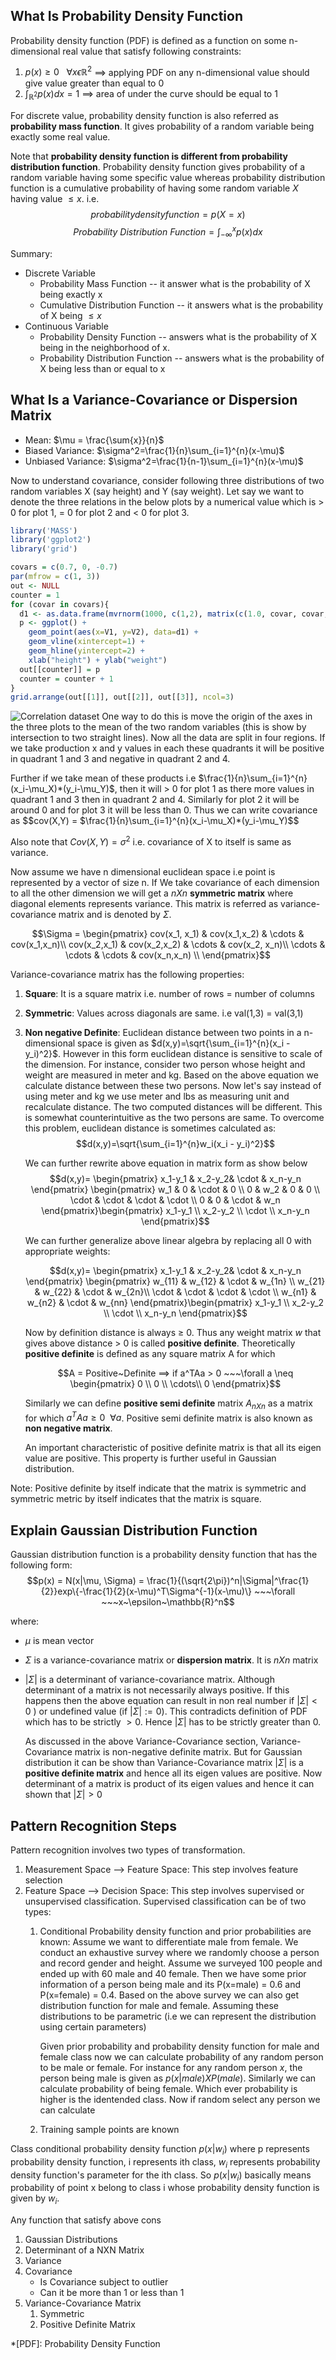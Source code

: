 ## What Is Probability Density Function ##

Probability density function (PDF) is defined as a function on some n-dimensional real value that satisfy following constraints:

1. $p(x) \geq 0 ~~~\forall x \epsilon \mathbb{R}^2$ ==> applying PDF on any n-dimensional value should give value greater than equal to 0 
2. $\int_{\mathbb{R}^2}p(x)dx = 1$ ==>  area of under the curve should be equal to 1

For discrete value, probability density function is also referred as **probability mass function**. It gives probability of a random variable being exactly some real value. 

Note that **probability density function is different from probability distribution function**. Probability density function gives probability of a random variable having some specific value whereas probability distribution function is a cumulative probability of having some random variable $X$ having value $\leq x$. i.e.
$$probability density function  = p(X=x)$$
$$Probability~Distribution~Function=\int_{-\infty}^{x}p(x)dx$$

Summary:

* Discrete Variable
	- Probability Mass Function -- it answer what is the probability of X being exactly x
	- Cumulative Distribution Function -- it answers what is the probability of X being $\leq x$
* Continuous Variable
	- Probability Density Function -- answers what is the probability of X being in the neighborhood of x. 
	-  Probability Distribution Function -- answers what is the probability of X being less than or equal to x


## What Is a Variance-Covariance or Dispersion Matrix ##

* Mean: $\mu = \frac{\sum{x}}{n}$
* Biased Variance: $\sigma^2=\frac{1}{n}\sum_{i=1}^{n}(x-\mu)$
* Unbiased Variance: $\sigma^2=\frac{1}{n-1}\sum_{i=1}^{n}(x-\mu)$

Now to understand covariance, consider following  three distributions of two random variables X (say height) and Y (say weight).  Let say we want to denote the three relations in the below plots by a numerical value which is > 0 for plot 1,  = 0 for plot 2 and < 0 for plot 3.

```R
library('MASS')
library('ggplot2')
library('grid')

covars = c(0.7, 0, -0.7)
par(mfrow = c(1, 3))
out <- NULL
counter = 1
for (covar in covars){
  d1 <- as.data.frame(mvrnorm(1000, c(1,2), matrix(c(1.0, covar, covar, 1), nrow=2)))
  p <- ggplot() + 
    geom_point(aes(x=V1, y=V2), data=d1) + 
    geom_vline(xintercept=1) + 
    geom_hline(yintercept=2) +
    xlab("height") + ylab("weight") 
  out[[counter]] = p
  counter = counter + 1
}
grid.arrange(out[[1]], out[[2]], out[[3]], ncol=3)
```
![Correlation dataset](cor1.png)
One way to do this is move the origin of the axes in the three plots to the mean of the two random variables (this is show by intersection to two straight lines). Now all the data 
are split in four regions. If we take production x and y values in each these quadrants it will be positive in quadrant 1 and 3 and negative in quadrant 2 and 4. 

Further if we take mean of these products i.e $\frac{1}{n}\sum_{i=1}^{n}(x_i-\mu_X)*(y_i-\mu_Y)$, then it will > 0 for plot 1 as there more values in quadrant 1 and 3 then in quadrant 2 and 4. Similarly for plot 2 it will be around 0 and for plot 3 it will be less than 0. Thus we can write covariance as
$$cov(X,Y) = $\frac{1}{n}\sum_{i=1}^{n}(x_i-\mu_X)*(y_i-\mu_Y)$$

Also note that $Cov(X,Y) = \sigma^2$ i.e. covariance of X to itself is same as variance. 

Now assume we have n dimensional euclidean space i.e point is represented by a vector of size n. If We take covariance of each dimension to all the other dimension we will get a $nXn$ **symmetric matrix** where diagonal elements represents variance. This matrix is referred as variance-covariance matrix and is denoted by $\Sigma$. 

$$\Sigma = \begin{pmatrix}
 cov(x_1, x_1) & cov(x_1,x_2) & \cdots  & cov(x_1,x_n)\\ 
 cov(x_2,x_1) & cov(x_2,x_2) & \cdots & cov(x_2, x_n)\\ 
\cdots  & \cdots  & \cdots & cov(x_n,x_n) \\
\end{pmatrix}$$

Variance-covariance matrix has the following properties:

1. **Square**: It is a square matrix i.e. number of rows = number of columns
2. **Symmetric**: Values across diagonals are same. i.e val(1,3) = val(3,1) 
3. **Non negative Definite**:  Euclidean distance between two points in a n-dimensional space is given as $d(x,y)=\sqrt{\sum_{i=1}^{n}(x_i - y_i)^2}$. However in this form euclidean distance is sensitive to scale of the dimension. For instance, consider two person whose height and weight are measured in meter and kg. Based on the above equation we calculate distance between these two persons. Now let's say instead of using meter and kg we use meter and lbs as measuring unit and recalculate distance. The two computed distances will be different. This is somewhat counterintuitive as the two persons are same. To overcome this problem, euclidean distance is sometimes calculated as:
	$$d(x,y)=\sqrt{\sum_{i=1}^{n}w_i(x_i - y_i)^2}$$

	We can further rewrite above equation in matrix form as show below
	$$d(x,y)= \begin{pmatrix}
x_1-y_1 &  x_2-y_2& \cdot & x_n-y_n
\end{pmatrix} \begin{pmatrix}
w_1 & 0 & \cdot & 0 \\ 
0 & w_2 & 0 & 0 \\ 
\cdot & \cdot & \cdot & \cdot \\ 
0 & 0 & \cdot & w_n 
\end{pmatrix}\begin{pmatrix}
x_1-y_1 \\
x_2-y_2 \\
\cdot \\
x_n-y_n
\end{pmatrix}$$

	We can further generalize above linear algebra by replacing all 0 with appropriate weights:

	$$d(x,y)= \begin{pmatrix}
x_1-y_1 &  x_2-y_2& \cdot & x_n-y_n
\end{pmatrix} \begin{pmatrix}
w_{11} & w_{12} & \cdot & w_{1n} \\ 
w_{21} & w_{22} & \cdot & w_{2n}\\ 
\cdot & \cdot & \cdot & \cdot \\ 
w_{n1} & w_{n2} & \cdot & w_{nn} 
\end{pmatrix}\begin{pmatrix}
x_1-y_1 \\
x_2-y_2 \\
\cdot \\
x_n-y_n
\end{pmatrix}$$

	Now by definition distance is always $\geq$ 0. Thus any weight matrix $w$ that gives above distance $>$ 0 is called **positive definite**. Theoretically **positive definite** is defined as any square matrix A for which
	
	$$A = Positive~Definite ==> if a^TAa > 0 ~~~\forall a \neq \begin{pmatrix}
0 \\ 
0 \\ 
\cdots\\ 
0 
\end{pmatrix}$$

	Similarly we can define **positive semi definite** matrix $A_{nXn}$ as a matrix for which $a^TAa \geq 0 ~~\forall a$. Positive semi definite matrix is also known as **non negative matrix**. 

	An important characteristic of positive definite matrix is that all its eigen value are positive. This property is further useful in Gaussian distribution.

Note: Positive definite by itself indicate that the matrix is symmetric and symmetric metric by itself indicates that the matrix is square. 



## Explain Gaussian Distribution Function  ##

Gaussian distribution function is a probability density function that has the following form:
$$p(x) = N(x|\mu, \Sigma) = \frac{1}{(\sqrt{2\pi})^n|\Sigma|^\frac{1}{2}}exp\{-\frac{1}{2}(x-\mu)^T\Sigma^{-1}(x-\mu)\} ~~~\forall ~~~x~\epsilon~\mathbb{R}^n$$

where:

* $\mu$ is mean vector
* $\Sigma$ is a variance-covariance matrix or **dispersion matrix**. It is $nXn$ matrix 
* $|\Sigma|$ is a determinant of variance-covariance matrix. Although determinant of a matrix is not necessarily always positive. If this happens then the above equation can result in non real number if  $|\Sigma| <  0$ ) or undefined value (if $|\Sigma| := 0$). This contradicts definition of PDF which has to be strictly $> 0$. Hence $|\Sigma|$ has to be strictly greater than 0. 

	As discussed in the above Variance-Covariance section, Variance-Covariance matrix is non-negative definite matrix. But for Gaussian distribution it can be show than Variance-Covariance matrix $|\Sigma|$ is a **positive definite matrix** and hence all its eigen values are positive. Now determinant of a matrix is product of its eigen values and hence it can shown that $|\Sigma| > 0$ 

## Pattern Recognition Steps ##
Pattern recognition involves two types of transformation. 

1. Measurement Space --> Feature Space: This step involves feature selection
2. Feature Space --> Decision Space: This step involves supervised or unsupervised classification. Supervised classification can be of two types:
	1. Conditional Probability density function and prior probabilities are known: Assume we want to differentiate male from female. We conduct an exhaustive survey where we randomly choose a person and record gender and height. Assume we surveyed 100 people and ended up with 60 male and 40 female. Then we have some prior information of a person being male and its P(x=male) = 0.6 and P(x=female) = 0.4. Based on the above survey we can also get distribution function for male and female. Assuming these distributions to be parametric (i.e we can represent the distribution using certain parameters)  

		Given prior probability and probability density function for male and female class now we can calculate probability of any random person to be male or female. For instance for any random person $x$, the person being male is given as $p(x|male)XP(male)$. Similarly we can calculate probability of being female. Which ever probability is higher is the identended class. 
Now if random select any person we can calculate

	1. Training sample points are known
		
Class conditional probability density function $p(x|w_i)$ where p represents probability density function, i represents ith class, $w_i$ represents probability density function's parameter for the ith class. So $p(x|w_i)$ basically means probability of point x belong to class i whose probability density function is given by $w_i$.  



Any function that satisfy above cons

1. Gaussian Distributions
2. Determinant of a NXN Matrix
3. Variance
4. Covariance
	- Is Covariance subject to outlier
	- Can it be more than 1 or less than 1
5. Variance-Covariance Matrix
	1. Symmetric
	2. Positive Definite Matrix 

*[PDF]: Probability Density Function
